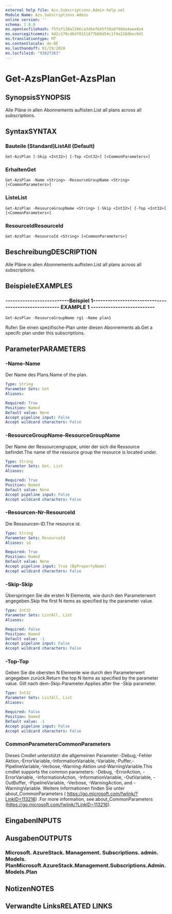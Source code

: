 ```yaml
---
external help file: Azs.Subscriptions.Admin-help.xml
Module Name: Azs.Subscriptions.Admin
online version: ''
schema: 2.0.0
ms.openlocfilehash: 75fef110a1266ca34bef645f39a879dda4aeeda4
ms.sourcegitcommit: 4d2c178cd6df9151877b08d54c1f4a228dbec9d1
ms.translationtype: MT
ms.contentlocale: de-DE
ms.lasthandoff: 01/29/2020
ms.locfileid: "93827363"
---
```

# <span data-ttu-id="9a873-101">Get-AzsPlan</span><span class="sxs-lookup"><span data-stu-id="9a873-101">Get-AzsPlan</span></span>

## <span data-ttu-id="9a873-102">Synopsis</span><span class="sxs-lookup"><span data-stu-id="9a873-102">SYNOPSIS</span></span>
<span data-ttu-id="9a873-103">Alle Pläne in allen Abonnements auflisten.</span><span class="sxs-lookup"><span data-stu-id="9a873-103">List all plans across all subscriptions.</span></span>

## <span data-ttu-id="9a873-104">Syntax</span><span class="sxs-lookup"><span data-stu-id="9a873-104">SYNTAX</span></span>

### <span data-ttu-id="9a873-105">Bauteile (Standard)</span><span class="sxs-lookup"><span data-stu-id="9a873-105">ListAll (Default)</span></span>
```
Get-AzsPlan [-Skip <Int32>] [-Top <Int32>] [<CommonParameters>]
```

### <span data-ttu-id="9a873-106">Erhalten</span><span class="sxs-lookup"><span data-stu-id="9a873-106">Get</span></span>
```
Get-AzsPlan -Name <String> -ResourceGroupName <String> [<CommonParameters>]
```

### <span data-ttu-id="9a873-107">Liste</span><span class="sxs-lookup"><span data-stu-id="9a873-107">List</span></span>
```
Get-AzsPlan -ResourceGroupName <String> [-Skip <Int32>] [-Top <Int32>] [<CommonParameters>]
```

### <span data-ttu-id="9a873-108">ResourceId</span><span class="sxs-lookup"><span data-stu-id="9a873-108">ResourceId</span></span>
```
Get-AzsPlan -ResourceId <String> [<CommonParameters>]
```

## <span data-ttu-id="9a873-109">Beschreibung</span><span class="sxs-lookup"><span data-stu-id="9a873-109">DESCRIPTION</span></span>
<span data-ttu-id="9a873-110">Alle Pläne in allen Abonnements auflisten.</span><span class="sxs-lookup"><span data-stu-id="9a873-110">List all plans across all subscriptions.</span></span>

## <span data-ttu-id="9a873-111">Beispiele</span><span class="sxs-lookup"><span data-stu-id="9a873-111">EXAMPLES</span></span>

### <span data-ttu-id="9a873-112">--------------------------Beispiel 1--------------------------</span><span class="sxs-lookup"><span data-stu-id="9a873-112">-------------------------- EXAMPLE 1 --------------------------</span></span>
```
Get-AzsPlan -ResourceGroupName rg1 -Name plan1
```

<span data-ttu-id="9a873-113">Rufen Sie einen spezifische-Plan unter diesen Abonnements ab.</span><span class="sxs-lookup"><span data-stu-id="9a873-113">Get a specifc plan under this subscriptions.</span></span>

## <span data-ttu-id="9a873-114">Parameter</span><span class="sxs-lookup"><span data-stu-id="9a873-114">PARAMETERS</span></span>

### <span data-ttu-id="9a873-115">-Name</span><span class="sxs-lookup"><span data-stu-id="9a873-115">-Name</span></span>
<span data-ttu-id="9a873-116">Der Name des Plans.</span><span class="sxs-lookup"><span data-stu-id="9a873-116">Name of the plan.</span></span>

```yaml
Type: String
Parameter Sets: Get
Aliases: 

Required: True
Position: Named
Default value: None
Accept pipeline input: False
Accept wildcard characters: False
```

### <span data-ttu-id="9a873-117">-ResourceGroupName</span><span class="sxs-lookup"><span data-stu-id="9a873-117">-ResourceGroupName</span></span>
<span data-ttu-id="9a873-118">Der Name der Ressourcengruppe, unter der sich die Ressource befindet.</span><span class="sxs-lookup"><span data-stu-id="9a873-118">The name of the resource group the resource is located under.</span></span>

```yaml
Type: String
Parameter Sets: Get, List
Aliases: 

Required: True
Position: Named
Default value: None
Accept pipeline input: False
Accept wildcard characters: False
```

### <span data-ttu-id="9a873-119">-Resourcen-Nr</span><span class="sxs-lookup"><span data-stu-id="9a873-119">-ResourceId</span></span>
<span data-ttu-id="9a873-120">Die Ressourcen-ID.</span><span class="sxs-lookup"><span data-stu-id="9a873-120">The resource id.</span></span>

```yaml
Type: String
Parameter Sets: ResourceId
Aliases: id

Required: True
Position: Named
Default value: None
Accept pipeline input: True (ByPropertyName)
Accept wildcard characters: False
```

### <span data-ttu-id="9a873-121">-Skip</span><span class="sxs-lookup"><span data-stu-id="9a873-121">-Skip</span></span>
<span data-ttu-id="9a873-122">Überspringen Sie die ersten N Elemente, wie durch den Parameterwert angegeben.</span><span class="sxs-lookup"><span data-stu-id="9a873-122">Skip the first N items as specified by the parameter value.</span></span>

```yaml
Type: Int32
Parameter Sets: ListAll, List
Aliases: 

Required: False
Position: Named
Default value: -1
Accept pipeline input: False
Accept wildcard characters: False
```

### <span data-ttu-id="9a873-123">-Top</span><span class="sxs-lookup"><span data-stu-id="9a873-123">-Top</span></span>
<span data-ttu-id="9a873-124">Geben Sie die obersten N Elemente wie durch den Parameterwert angegeben zurück.</span><span class="sxs-lookup"><span data-stu-id="9a873-124">Return the top N items as specified by the parameter value.</span></span>
<span data-ttu-id="9a873-125">Gilt nach dem-Skip-Parameter.</span><span class="sxs-lookup"><span data-stu-id="9a873-125">Applies after the -Skip parameter.</span></span>

```yaml
Type: Int32
Parameter Sets: ListAll, List
Aliases: 

Required: False
Position: Named
Default value: -1
Accept pipeline input: False
Accept wildcard characters: False
```

### <span data-ttu-id="9a873-126">CommonParameters</span><span class="sxs-lookup"><span data-stu-id="9a873-126">CommonParameters</span></span>
<span data-ttu-id="9a873-127">Dieses Cmdlet unterstützt die allgemeinen Parameter:-Debug,-Fehler Aktion,-ErrorVariable,-InformationVariable,-Variable,-Puffer,-PipelineVariable,-Verbose,-Warning-Aktion und-WarningVariable.</span><span class="sxs-lookup"><span data-stu-id="9a873-127">This cmdlet supports the common parameters: -Debug, -ErrorAction, -ErrorVariable, -InformationAction, -InformationVariable, -OutVariable, -OutBuffer, -PipelineVariable, -Verbose, -WarningAction, and -WarningVariable.</span></span> <span data-ttu-id="9a873-128">Weitere Informationen finden Sie unter about_CommonParameters ( https://go.microsoft.com/fwlink/?LinkID=113216) .</span><span class="sxs-lookup"><span data-stu-id="9a873-128">For more information, see about_CommonParameters (https://go.microsoft.com/fwlink/?LinkID=113216).</span></span>

## <span data-ttu-id="9a873-129">Eingaben</span><span class="sxs-lookup"><span data-stu-id="9a873-129">INPUTS</span></span>

## <span data-ttu-id="9a873-130">Ausgaben</span><span class="sxs-lookup"><span data-stu-id="9a873-130">OUTPUTS</span></span>

### <span data-ttu-id="9a873-131">Microsoft. AzureStack. Management. Subscriptions. admin. Models. Plan</span><span class="sxs-lookup"><span data-stu-id="9a873-131">Microsoft.AzureStack.Management.Subscriptions.Admin.Models.Plan</span></span>

## <span data-ttu-id="9a873-132">Notizen</span><span class="sxs-lookup"><span data-stu-id="9a873-132">NOTES</span></span>

## <span data-ttu-id="9a873-133">Verwandte Links</span><span class="sxs-lookup"><span data-stu-id="9a873-133">RELATED LINKS</span></span>

